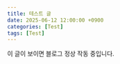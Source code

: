 ```yaml
---
title: 테스트 글
date: 2025-06-12 12:00:00 +0900
categories: [Test]
tags: [Test]
---
```


이 글이 보이면 블로그 정상 작동 중입니다.
